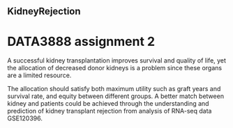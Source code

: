 ## KidneyRejection
# DATA3888 assignment 2
A successful kidney transplantation improves survival and quality of life, yet the allocation of decreased donor kidneys is a problem since these organs are a limited resource.

The allocation should satisfy both maximum utility such as graft years and survival rate, and equity between different groups. A better match between kidney and patients could be achieved through the understanding and prediction of kidney transplant rejection from analysis of RNA-seq data GSE120396.
